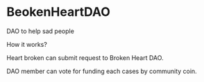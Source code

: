# BeokenHeartDAO
DAO to help sad people 

How it works?

Heart broken can submit request to Broken Heart DAO.

DAO member can vote for funding each cases by community coin.

